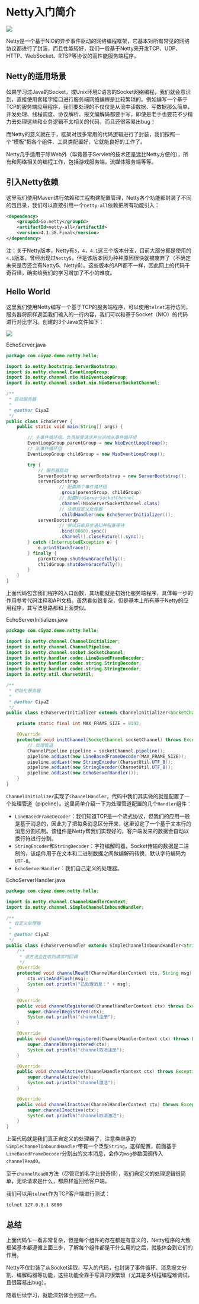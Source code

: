 # Netty入门简介

![](res/1.png)

Netty是一个基于NIO的异步事件驱动的网络编程框架，它基本对所有常见的网络协议都进行了封装，而且性能较好，我们一般基于Netty来开发TCP、UDP、HTTP、WebSocket、RTSP等协议的高性能服务端程序。

## Netty的适用场景

如果学习过Java的Socket，或Unix环境C语言的Socket网络编程，我们就会意识到，直接使用套接字接口进行服务端网络编程是比较繁琐的。例如编写一个基于TCP的服务端应用程序，我们要处理的不仅仅是从流中读数据、写数据那么简单，并发处理、线程调度、协议解析、报文编解码都要手写，即使是老手也要花不少精力去处理这些和业务逻辑不太相关的代码，而且还很容易出bug！

而Netty的意义就在于，框架对很多常用的代码逻辑进行了封装，我们按照一个“模板”把各个组件、工具类配置好，它就能良好的工作了。

Netty几乎适用于除Web外（毕竟基于Servlet的技术还是远比Netty方便的），所有和网络相关的编程工作，包括游戏服务端，流媒体服务端等等。

## 引入Netty依赖

这里我们使用Maven进行依赖和工程构建配置管理，Netty各个功能都封装了不同的包目录，我们可以直接引用一个`netty-all`依赖把所有功能引入：

```xml
<dependency>
    <groupId>io.netty</groupId>
    <artifactId>netty-all</artifactId>
    <version>4.1.38.Final</version>
</dependency>
```

注：关于Netty版本，Netty有`3`，`4`，`4.1`这三个版本分支，目前大部分都是使用的`4.1`版本，曾经出现过`Netty5`，但是该版本因为种种原因很快就被废弃了（不确定未来是否还会有Netty5、Netty6）。这些版本的API都不一样，因此网上的代码千奇百怪，确实给我们的学习增加了不小的难度。

## Hello World

这里我们使用Netty编写一个基于TCP的服务端程序，可以使用`telnet`进行访问，服务器将原样返回我们输入的一行内容，我们可以和基于Socket（NIO）的代码进行对比学习。创建的3个Java文件如下：

![](res/2.png)

EchoServer.java
```java
package com.ciyaz.demo.netty.hello;

import io.netty.bootstrap.ServerBootstrap;
import io.netty.channel.EventLoopGroup;
import io.netty.channel.nio.NioEventLoopGroup;
import io.netty.channel.socket.nio.NioServerSocketChannel;

/**
 * 启动服务器
 *
 * @author CiyaZ
 */
public class EchoServer {
    public static void main(String[] args) {

        // 主事件循环组，负责接受请求并分派给从事件循环组
        EventLoopGroup parentGroup = new NioEventLoopGroup();
        // 从事件循环组
        EventLoopGroup childGroup = new NioEventLoopGroup();

        try {
            // 服务器启动
            ServerBootstrap serverBootstrap = new ServerBootstrap();
            serverBootstrap
                    // 配置两个事件循环组
                    .group(parentGroup, childGroup)
                    // 配置NioServerSocketChannel
                    .channel(NioServerSocketChannel.class)
                    // 注册自定义处理器
                    .childHandler(new EchoServerInitializer());
            serverBootstrap
                    // 尝试获取异步通知并阻塞等待
                    .bind(8080).sync()
                    .channel().closeFuture().sync();
        } catch (InterruptedException e) {
            e.printStackTrace();
        } finally {
            parentGroup.shutdownGracefully();
            childGroup.shutdownGracefully();
        }
    }
}
```

上面代码包含我们程序的入口函数，其功能就是初始化服务端程序，具体每一步的作用参考代码注释和API文档。虽然看似很复杂，但是基本上所有基于Netty的应用程序，其写法思路都和上面类似。

EchoServerInitializer.java
```java
package com.ciyaz.demo.netty.hello;

import io.netty.channel.ChannelInitializer;
import io.netty.channel.ChannelPipeline;
import io.netty.channel.socket.SocketChannel;
import io.netty.handler.codec.LineBasedFrameDecoder;
import io.netty.handler.codec.string.StringDecoder;
import io.netty.handler.codec.string.StringEncoder;
import io.netty.util.CharsetUtil;

/**
 * 初始化服务器
 *
 * @author CiyaZ
 */
public class EchoServerInitializer extends ChannelInitializer<SocketChannel> {

    private static final int MAX_FRAME_SIZE = 8192;

    @Override
    protected void initChannel(SocketChannel socketChannel) throws Exception {
        // 处理管道
        ChannelPipeline pipeline = socketChannel.pipeline();
        pipeline.addLast(new LineBasedFrameDecoder(MAX_FRAME_SIZE));
        pipeline.addLast(new StringEncoder(CharsetUtil.UTF_8));
        pipeline.addLast(new StringDecoder(CharsetUtil.UTF_8));
        pipeline.addLast(new EchoServerHandler());
    }
}
```

`ChannelInitializer`实现了`ChannelHandler`，代码中我们其实做的就是配置了一个处理管道（pipeline）。这里简单介绍一下为处理管道配置的几个`Handler`组件：

* `LineBasedFrameDecoder`：我们知道TCP是一个流式协议，但我们的应用一般是基于消息的，因此为了把每条消息区分开来，这里设定了一个基于文本行的消息分割机制。该组件是Netty帮我们实现好的，客户端发来的数据会自动以换行符进行分割。
* `StringEncoder`和`StringDecoder`：字符编解码器，Socket传输的数据是二进制的，该组件用于在文本和二进制数据之间做编解码转换，默认字符编码为`UTF-8`。
* `EchoServerHandler`：我们自己定义的处理器。

EchoServerHandler.java
```java
package com.ciyaz.demo.netty.hello;

import io.netty.channel.ChannelHandlerContext;
import io.netty.channel.SimpleChannelInboundHandler;

/**
 * 自定义处理器
 *
 * @author CiyaZ
 */
public class EchoServerHandler extends SimpleChannelInboundHandler<String> {
    /**
     * 该方法会在收到请求时回调
     */
    @Override
    protected void channelRead0(ChannelHandlerContext ctx, String msg) throws Exception {
        ctx.writeAndFlush(msg);
        System.out.println("已处理消息：" + msg);
    }

    @Override
    public void channelRegistered(ChannelHandlerContext ctx) throws Exception {
        super.channelRegistered(ctx);
        System.out.println("channel注册");
    }

    @Override
    public void channelUnregistered(ChannelHandlerContext ctx) throws Exception {
        super.channelUnregistered(ctx);
        System.out.println("channel取消注册");
    }

    @Override
    public void channelActive(ChannelHandlerContext ctx) throws Exception {
        super.channelActive(ctx);
        System.out.println("channel激活");
    }

    @Override
    public void channelInactive(ChannelHandlerContext ctx) throws Exception {
        super.channelInactive(ctx);
        System.out.println("channel取消激活");
    }
}
```

上面代码就是我们真正自定义的处理器了，注意类继承的`SimpleChannelInboundHandler`带有一个泛型`String`，这样配置，前面基于`LineBasedFrameDecoder`分割出的文本消息，会作为`msg`参数回调传入`channelRead0`。

至于`channelRead0`方法（尽管它的名字比较奇怪），我们自定义的处理逻辑很简单，无论请求是什么，都原样返回给客户端。

我们可以用`telnet`作为TCP客户端进行测试：

```
telnet 127.0.0.1 8080
```

## 总结

上面代码乍一看非常复杂，但是每个组件的存在都是有意义的，Netty程序的大致框架基本都遵循上面三步，了解每个组件都是干什么用的之后，就能体会到它们的作用。

Netty不仅封装了从Socket读取、写入的代码，也封装了事件循环、消息报文分割、编解码器等功能，这些功能全靠手写真的很繁琐（尤其是多线程编程难调试，且很容易出bug）。

随着后续学习，就能深刻体会到这一点。
